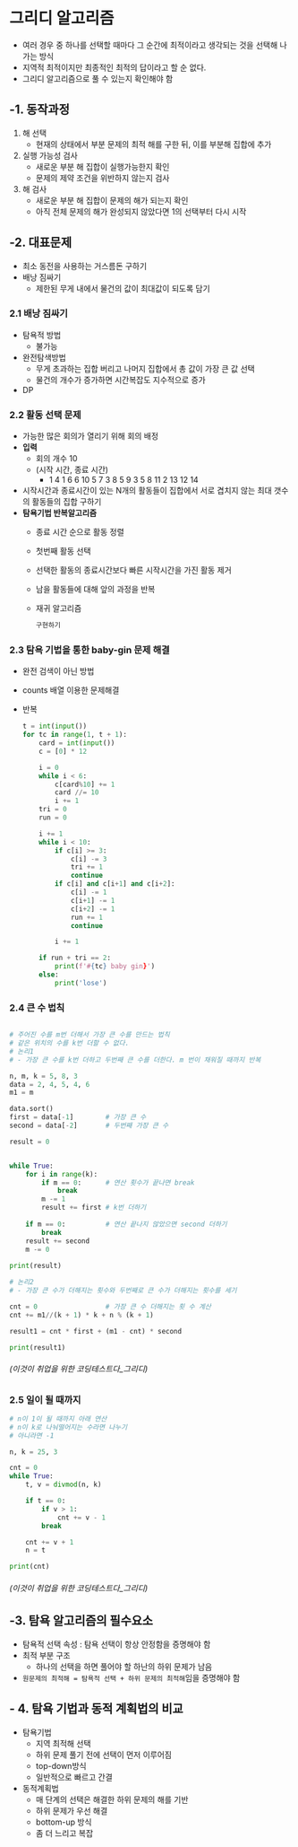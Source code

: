 
# 그리디 알고리즘

- 여러 경우 중 하나를 선택할 때마다 그 순간에 최적이라고 생각되는 것을 선택해 나가는 방식
- 지역적 최적이지만 최종적인 최적의 답이라고 할 순 없다.
- 그리디 알고리즘으로 풀 수 있는지 확인해야 함

## -1. 동작과정

1. 해 선택
    - 현재의 상태에서 부분 문제의 최적 해를 구한 뒤, 이를 부분해 집합에 추가
2. 실행 가능성 검사
    - 새로운 부분 해 집합이 실행가능한지 확인
    - 문제의 제약 조건을 위반하지 않는지 검사
3. 해 검사
    - 새로운 부분 해 집합이 문제의 해가 되는지 확인
    - 아직 전체 문제의 해가 완성되지 않았다면 1의 선택부터 다시 시작

## -2. 대표문제

- 최소 동전을 사용하는 거스름돈 구하기
- 배낭 짐싸기
    - 제한된 무게 내에서 물건의 값이 최대값이 되도록 담기

### 2.1 배낭 짐싸기

- 탐욕적 방법
    - 불가능
- 완전탐색방법
    - 무게 초과하는 집합 버리고 나머지 집합에서 총 값이 가장 큰 값 선택
    - 물건의 개수가 증가하면 시간복잡도 지수적으로 증가
- DP

### 2.2 활동 선택 문제

- 가능한 많은 회의가 열리기 위해 회의 배정
- **입력**
    - 회의 개수 10
    - (시작 시간, 종료 시간)
        - 1 4 1 6  6 10 5 7 3 8 5 9 3 5 8 11 2 13 12 14
- 시작시간과 종료시간이 있는 N개의 활동들이 집합에서 서로 겹치지 않는 최대 갯수의 활동들의 집합 구하기
- **탐욕기법 반복알고리즘**
    - 종료 시간 순으로 활동 정렬
    - 첫번째 활동 선택
    - 선택한 활동의 종료시간보다 빠른 시작시간을 가진 활동 제거
    - 남을 활동들에 대해 앞의 과정을 반복
    - 재귀 알고리즘
        
        ```python
        구현하기
        ```
        

### 2.3 탐욕 기법을 통한 baby-gin 문제 해결

- 완전 검색이 아닌 방법
- counts 배열 이용한 문제해결
- 반복
    
    ```python
    t = int(input())
    for tc in range(1, t + 1):
        card = int(input())
        c = [0] * 12
    
        i = 0
        while i < 6:
            c[card%10] += 1
            card //= 10
            i += 1
        tri = 0
        run = 0
    
        i += 1
        while i < 10:
            if c[i] >= 3:
                c[i] -= 3
                tri += 1
                continue
            if c[i] and c[i+1] and c[i+2]:
                c[i] -= 1
                c[i+1] -= 1
                c[i+2] -= 1
                run += 1
                continue
    
            i += 1
    
        if run + tri == 2:
            print(f'#{tc} baby gin}')
        else:
            print('lose')
    ```
    
### 2.4 큰 수 법칙 
```python

# 주어진 수를 m번 더해서 가장 큰 수를 만드는 법칙
# 같은 위치의 수를 k번 더할 수 없다.
# 논리1
# - 가장 큰 수를 k번 더하고 두번째 큰 수를 더한다. m 번이 채워질 때까지 반복

n, m, k = 5, 8, 3 
data = 2, 4, 5, 4, 6
m1 = m

data.sort()
first = data[-1]        # 가장 큰 수
second = data[-2]       # 두번째 가장 큰 수

result = 0


while True:
    for i in range(k):
        if m == 0:      # 연산 횟수가 끝나면 break
            break
        m -= 1
        result += first # k번 더하기
    
    if m == 0:          # 연산 끝나지 않았으면 second 더하기
        break
    result += second
    m -= 0
    
print(result)

# 논리2
# - 가장 큰 수가 더해지는 횟수와 두번째로 큰 수가 더해지는 횟수를 세기

cnt = 0                 # 가장 큰 수 더해지는 횟 수 계산
cnt += m1//(k + 1) * k + n % (k + 1)

result1 = cnt * first + (m1 - cnt) * second

print(result1)

```
<h6>(이것이 취업을 위한 코딩테스트다_그리디)</h6>

### 2.5 일이 될 때까지

```python
# n이 1이 될 때까지 아래 연산
# n이 k로 나눠떨어지는 수라면 나누기
# 아니라면 -1

n, k = 25, 3

cnt = 0
while True:
    t, v = divmod(n, k)

    if t == 0:
        if v > 1:
            cnt += v - 1
        break

    cnt += v + 1
    n = t

print(cnt)

```
<h6>(이것이 취업을 위한 코딩테스트다_그리디)</h6>

## -3. 탐욕 알고리즘의 **필수요소**

- 탐욕적 선택 속성 : 탐욕 선택이 항상 안정함을 증명해야 함
- 최적 부분 구조
    - 하나의 선택을 하면 풀어야 할 하난의 하위 문제가 남음
- `원문제의 최적해 = 탐욕적 선택 + 하위 문제의 최적해`임을 증명해야 함

## - 4. 탐욕 기법과 동적 계획법의 비교

- 탐욕기법
    - 지역 최적해 선택
    - 하위 문제 풀기 전에 선택이 먼저 이루어짐
    - top-down방식
    - 일반적으로 빠르고 간결
- 동적계획법
    - 매 단계의 선택은 해결한 하위 문제의 해를 기반
    - 하위 문제가 우선 해결
    - bottom-up 방식
    - 좀 더 느리고 복잡
    
